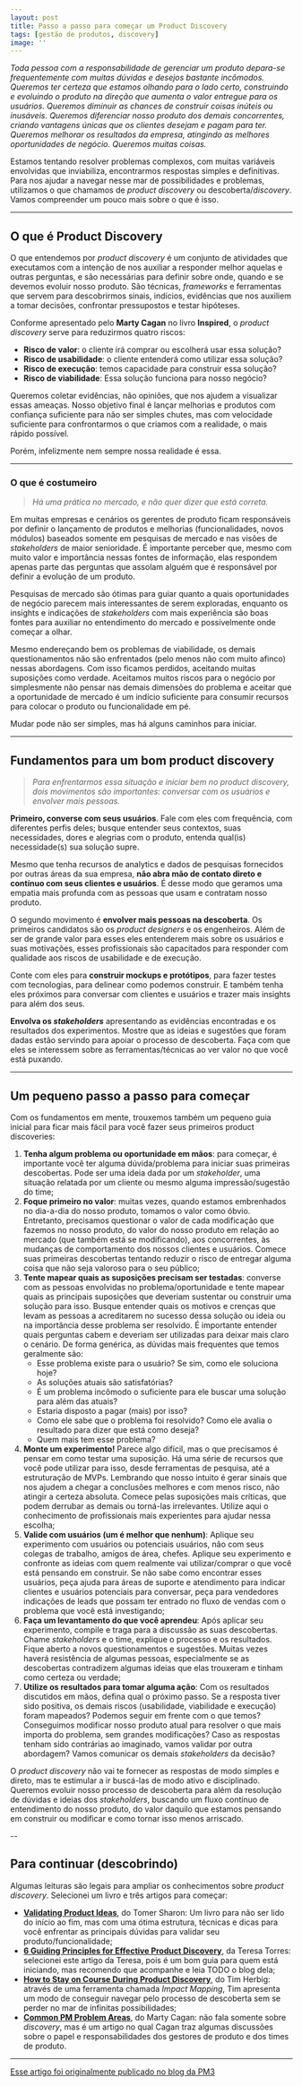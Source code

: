```yaml
---
layout: post
title: Passo a passo para começar um Product Discovery
tags: [gestão de produtos, discovery]
image: ''
---
```


_Toda pessoa com a responsabilidade de gerenciar um produto depara-se frequentemente com muitas dúvidas e desejos bastante incômodos. Queremos ter certeza que estamos olhando para o lado certo, construindo e evoluindo o produto na direção que aumenta o valor entregue para os usuários. Queremos diminuir as chances de construir coisas inúteis ou inusáveis. Queremos diferenciar nosso produto dos demais concorrentes, criando vantagens únicas que os clientes desejam e pagam para ter. Queremos melhorar os resultados da empresa, atingindo as melhores oportunidades de negócio. Queremos muitas coisas._

Estamos tentando resolver problemas complexos, com muitas variáveis envolvidas que inviabiliza, encontrarmos respostas simples e definitivas.  Para nos ajudar a navegar nesse mar de possibilidades e problemas, utilizamos o que chamamos de _product discovery_ ou descoberta/_discovery_. Vamos compreender um pouco mais sobre o que é isso.

---

## O que é Product Discovery

O que entendemos por _product discovery_ é um conjunto de atividades que executamos com a intenção de nos auxiliar a responder melhor aquelas e outras perguntas, e são necessárias para definir sobre onde, quando e se devemos evoluir nosso produto. São técnicas, _frameworks_ e ferramentas que servem para descobrirmos sinais, indícios, evidências que nos auxiliem a tomar decisões, confrontar pressupostos e testar hipóteses.

Conforme apresentado pelo **Marty Cagan** no livro **Inspired**, o _product discovery_ serve para reduzirmos quatro riscos:

- **Risco de valor**: o cliente irá comprar ou escolherá usar essa solução?
- **Risco de usabilidade**: o cliente entenderá como utilizar essa solução?
- **Risco de execução**: temos capacidade para construir essa solução?
- **Risco de viabilidade**: Essa solução funciona para nosso negócio?

Queremos coletar evidências, não opiniões, que nos ajudem a visualizar essas ameaças. Nosso objetivo final é lançar melhorias e produtos com confiança suficiente para não ser simples chutes, mas com velocidade suficiente para confrontarmos o que criamos com a realidade, o mais rápido possível.

Porém, infelizmente nem sempre nossa realidade é essa.

---

### O que é costumeiro

> _Há uma prática no mercado, e não quer dizer que está correta._

Em muitas empresas e cenários os gerentes de produto ficam responsáveis por definir o lançamento de produtos e melhorias (funcionalidades, novos módulos) baseados somente em pesquisas de mercado e nas visões de _stakeholders_ de maior senioridade. É importante perceber que, mesmo com muito valor e importância nessas fontes de informação, elas respondem apenas parte das perguntas que assolam alguém que é responsável por definir a evolução de um produto.

Pesquisas de mercado são ótimas para guiar quanto a quais oportunidades de negócio parecem mais interessantes de serem exploradas, enquanto os insights e indicações de _stakeholders_ com mais experiência são boas fontes para auxiliar no entendimento do mercado e possivelmente onde começar a olhar.

Mesmo endereçando bem os problemas de viabilidade, os demais questionamentos não são enfrentados (pelo menos não com muito afinco) nessas abordagens. Com isso ficamos perdidos, aceitando muitas suposições como verdade. Aceitamos muitos riscos para o negócio por simplesmente não pensar nas demais dimensões do problema e aceitar que a oportunidade de mercado é um indício suficiente para consumir recursos para colocar o produto ou funcionalidade em pé.

Mudar pode não ser simples, mas há alguns caminhos para iniciar.

---

## Fundamentos para um bom product discovery

> _Para enfrentarmos essa situação e iniciar bem no product discovery, dois movimentos são importantes: conversar com os usuários e envolver mais pessoas._

**Primeiro, converse com seus usuários**. Fale com eles com frequência, com diferentes perfis deles; busque entender seus contextos, suas necessidades, dores e alegrias com o produto, entenda qual(is) necessidade(s) sua solução supre.

Mesmo que tenha recursos de analytics e dados de pesquisas fornecidos por outras áreas da sua empresa, **não abra mão de contato direto e contínuo com seus clientes e usuários**. É desse modo que geramos uma empatia mais profunda com as pessoas que usam e contratam nosso produto.

O segundo movimento é **envolver mais pessoas na descoberta**. Os primeiros candidatos são os _product designers_ e os engenheiros. Além de ser de grande valor para esses eles entenderem mais sobre os usuários e suas motivações, esses profissionais são capacitados para responder com qualidade aos riscos de usabilidade e de execução.

Conte com eles para **construir mockups e protótipos**, para fazer testes com tecnologias, para delinear como podemos construir. E também tenha eles próximos para conversar com clientes e usuários e trazer mais insights para além dos seus.

**Envolva os _stakeholders_** apresentando as evidências encontradas e os resultados dos experimentos. Mostre que as ideias e sugestões que foram dadas estão servindo para apoiar o processo de descoberta. Faça com que eles se interessem sobre as ferramentas/técnicas ao ver valor no que você está puxando.

---

## Um pequeno passo a passo para começar

Com os fundamentos em mente, trouxemos também um pequeno guia inicial para ficar mais fácil para você fazer seus primeiros product discoveries:

1. **Tenha algum problema ou oportunidade em mãos**: para começar, é importante você ter alguma dúvida/problema para iniciar suas primeiras descobertas. Pode ser uma ideia dada por um _stakeholder_, uma situação relatada por um cliente ou mesmo alguma impressão/sugestão do time;
2. **Foque primeiro no valor**: muitas vezes, quando estamos embrenhados no dia-a-dia do nosso produto, tomamos o valor como óbvio. Entretanto, precisamos questionar o valor de cada modificação que fazemos no nosso produto, do valor do nosso produto em relação ao mercado (que também está se modificando), aos concorrentes, às mudanças de comportamento dos nossos clientes e usuários. Comece suas primeiras descobertas tentando reduzir o risco de entregar alguma coisa que não seja valoroso para o seu público;
3. **Tente mapear quais as suposições precisam ser testadas**: converse com as pessoas envolvidas no problema/oportunidade e tente mapear quais as principais suposições que deveriam sustentar ou construir uma solução para isso. Busque entender quais os motivos e crenças que levam as pessoas a acreditarem no sucesso dessa solução ou ideia ou na importância desse problema ser resolvido. É importante entender quais perguntas cabem e deveriam ser utilizadas para deixar mais claro o cenário. De forma genérica, as dúvidas mais frequentes que temos geralmente são:
   - Esse problema existe para o usuário? Se sim, como ele soluciona hoje?
   - As soluções atuais são satisfatórias?
   - É um problema incômodo o suficiente para ele buscar uma solução para além das atuais?
   - Estaria disposto a pagar (mais) por isso?
   - Como ele sabe que o problema foi resolvido? Como ele avalia o resultado para dizer que está como deseja?
   - Quem mais tem esse problema?
4. **Monte um experimento!** Parece algo difícil, mas o que precisamos é pensar em como testar uma suposição. Há uma série de recursos que você pode utilizar para isso, desde ferramentas de pesquisa, até a estruturação de MVPs. Lembrando que nosso intuito é gerar sinais que nos ajudem a chegar a conclusões melhores e com menos risco, não atingir a certeza absoluta. Comece pelas suposições mais críticas, que podem derrubar as demais ou torná-las irrelevantes. Utilize aqui o conhecimento de profissionais mais experientes para ajudar nessa escolha;
5. **Valide com usuários (um é melhor que nenhum)**: Aplique seu experimento com usuários ou potenciais usuários, não com seus colegas de trabalho, amigos de área, chefes. Aplique seu experimento e confronte as ideias com quem realmente vai utilizar/comprar o que você está pensando em construir. Se não sabe como encontrar esses usuários, peça ajuda para áreas de suporte e atendimento para indicar clientes e usuários potenciais para conversar, peça para vendedores indicações de leads que possam ter entrado no fluxo de vendas com o problema que você está investigando;
6. **Faça um levantamento do que você aprendeu**: Após aplicar seu experimento, compile e traga para a discussão as suas descobertas. Chame _stakeholders_ e o time, explique o processo e os resultados. Fique aberto a novos questionamentos e sugestões. Muitas vezes haverá resistência de algumas pessoas, especialmente se as descobertas contradizem algumas ideias que elas trouxeram e tinham como certeza ou verdade;
7. **Utilize os resultados para tomar alguma ação**: Com os resultados discutidos em mãos, defina qual o próximo passo. Se a resposta tiver sido positiva, os demais riscos (usabilidade, viabilidade e execução) foram mapeados? Podemos seguir em frente com o que temos? Conseguimos modificar nosso produto atual para resolver o que mais importa do problema, sem grandes modificações? Caso as respostas tenham sido contrárias ao imaginado, vamos validar por outra abordagem? Vamos comunicar os demais _stakeholders_ da decisão?

O _product discovery_ não vai te fornecer as respostas de modo simples e direto, mas te estimular a ir buscá-las de modo ativo e disciplinado. Queremos evoluir nosso processo de descoberta para além da resolução de dúvidas e ideias dos _stakeholders_, buscando um fluxo contínuo de entendimento do nosso produto, do valor daquilo que estamos pensando em construir ou modificar e como tornar isso menos arriscado.

--

## Para continuar (descobrindo)

Algumas leituras são legais para ampliar os conhecimentos sobre _product discovery_. Selecionei um livro e três artigos para começar:

- [**Validating Product Ideas**](https://rosenfeldmedia.com/books/lean-user-research/), do Tomer Sharon: Um livro para não ser lido do início ao fim, mas com uma ótima estrutura, técnicas e dicas para você enfrentar as principais dúvidas para validar seu produto/funcionalidade;
- [**6 Guiding Principles for Effective Product Discovery**](https://www.producttalk.org/2018/08/effective-product-discovery/), da Teresa Torres: selecionei este artigo da Teresa, pois é um bom guia para quem está iniciando, mas recomendo que acompanhe e leia TODO o blog dela;
- [**How to Stay on Course During Product Discovery**](https://productcraft.com/best-practices/how-to-stay-on-course-during-product-discovery/), do Tim Herbig: através de uma ferramenta chamada _Impact Mapping_, Tim apresenta um modo de conseguir navegar pelo processo de descoberta sem se perder no mar de infinitas possibilidades;
- [**Common PM Problem Areas**](https://svpg.com/common-pm-problem-areas/), do Marty Cagan: não fala somente sobre _discovery_, mas é um artigo no qual Cagan traz algumas discussões sobre o papel e responsabilidades dos gestores de produto e dos times de produto.

---

[Esse artigo foi originalmente publicado no blog da PM3](https://www.cursospm3.com.br/blog/passo-a-passo-product-discovery)

